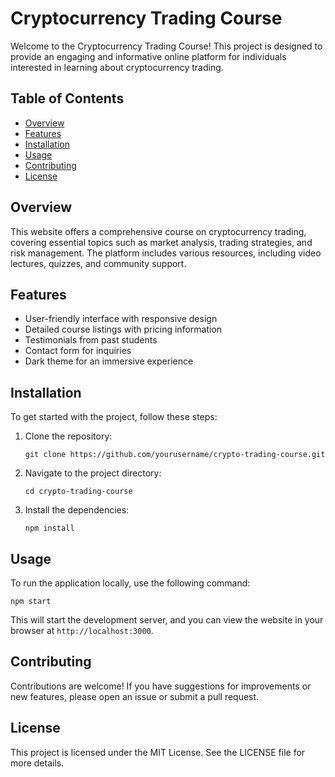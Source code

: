 # Cryptocurrency Trading Course

Welcome to the Cryptocurrency Trading Course! This project is designed to provide an engaging and informative online platform for individuals interested in learning about cryptocurrency trading.

## Table of Contents

- [Overview](#overview)
- [Features](#features)
- [Installation](#installation)
- [Usage](#usage)
- [Contributing](#contributing)
- [License](#license)

## Overview

This website offers a comprehensive course on cryptocurrency trading, covering essential topics such as market analysis, trading strategies, and risk management. The platform includes various resources, including video lectures, quizzes, and community support.

## Features

- User-friendly interface with responsive design
- Detailed course listings with pricing information
- Testimonials from past students
- Contact form for inquiries
- Dark theme for an immersive experience

## Installation

To get started with the project, follow these steps:

1. Clone the repository:
   ```
   git clone https://github.com/yourusername/crypto-trading-course.git
   ```
2. Navigate to the project directory:
   ```
   cd crypto-trading-course
   ```
3. Install the dependencies:
   ```
   npm install
   ```

## Usage

To run the application locally, use the following command:
```
npm start
```
This will start the development server, and you can view the website in your browser at `http://localhost:3000`.

## Contributing

Contributions are welcome! If you have suggestions for improvements or new features, please open an issue or submit a pull request.

## License

This project is licensed under the MIT License. See the LICENSE file for more details.